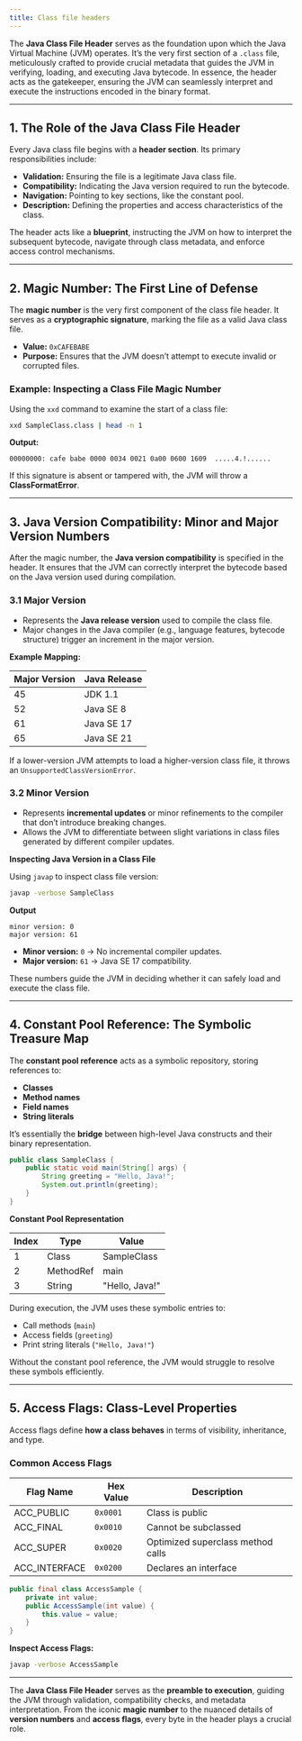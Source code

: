 ```yaml
---
title: Class file headers
---
```


The **Java Class File Header** serves as the foundation upon which the Java Virtual Machine (JVM) operates.
It’s the very first section of a `.class` file, meticulously crafted to provide crucial metadata that guides
the JVM in verifying, loading, and executing Java bytecode. In essence, the header acts as the gatekeeper,
ensuring the JVM can seamlessly interpret and execute the instructions encoded in the binary format.

---

## 1. The Role of the Java Class File Header

Every Java class file begins with a **header section**. Its primary responsibilities include:

- **Validation:** Ensuring the file is a legitimate Java class file.
- **Compatibility:** Indicating the Java version required to run the bytecode.
- **Navigation:** Pointing to key sections, like the constant pool.
- **Description:** Defining the properties and access characteristics of the class.

The header acts like a **blueprint**, instructing the JVM on how to interpret the subsequent bytecode, 
navigate through class metadata, and enforce access control mechanisms.

---

## 2. Magic Number: The First Line of Defense

The **magic number** is the very first component of the class file header. It serves as a 
**cryptographic signature**, marking the file as a valid Java class file.

- **Value:** `0xCAFEBABE`
- **Purpose:** Ensures that the JVM doesn’t attempt to execute invalid or corrupted files.

### **Example: Inspecting a Class File Magic Number**

Using the `xxd` command to examine the start of a class file:

```bash
xxd SampleClass.class | head -n 1
```

**Output:**
```
00000000: cafe babe 0000 0034 0021 0a00 0600 1609  .....4.!......
```

If this signature is absent or tampered with, the JVM will throw a **ClassFormatError**.

---

## 3. Java Version Compatibility: Minor and Major Version Numbers

After the magic number, the **Java version compatibility** is specified in the header. It ensures that the 
JVM can correctly interpret the bytecode based on the Java version used during compilation.

### 3.1 Major Version
- Represents the **Java release version** used to compile the class file.
- Major changes in the Java compiler (e.g., language features, bytecode structure) trigger
an increment in the major version.

**Example Mapping:**

| **Major Version** | **Java Release** |
|--------------------|------------------|
| 45                | JDK 1.1          |
| 52                | Java SE 8        |
| 61                | Java SE 17       |
| 65                | Java SE 21       |

If a lower-version JVM attempts to load a higher-version class file, it throws an `UnsupportedClassVersionError`.

### 3.2 Minor Version
- Represents **incremental updates** or minor refinements to the compiler that don’t introduce breaking changes.
- Allows the JVM to differentiate between slight variations in class files generated by different compiler updates.

**Inspecting Java Version in a Class File**

Using `javap` to inspect class file version:

```bash
javap -verbose SampleClass
```

**Output**
```
minor version: 0  
major version: 61  
```

- **Minor version:** `0` → No incremental compiler updates.
- **Major version:** `61` → Java SE 17 compatibility.

These numbers guide the JVM in deciding whether it can safely load and execute the class file.

---

## 4. Constant Pool Reference: The Symbolic Treasure Map

The **constant pool reference** acts as a symbolic repository, storing references to:
- **Classes**
- **Method names**
- **Field names**
- **String literals**

It’s essentially the **bridge** between high-level Java constructs and their binary representation.

```java
public class SampleClass {
    public static void main(String[] args) {
        String greeting = "Hello, Java!";
        System.out.println(greeting);
    }
}
```

**Constant Pool Representation**

| **Index** | **Type**      | **Value**         |
|-----------|---------------|-------------------|
| 1         | Class         | SampleClass      |
| 2         | MethodRef     | main             |
| 3         | String        | "Hello, Java!"   |

During execution, the JVM uses these symbolic entries to:
- Call methods (`main`)
- Access fields (`greeting`)
- Print string literals (`"Hello, Java!"`)

Without the constant pool reference, the JVM would struggle to resolve these symbols efficiently.

---

## 5. Access Flags: Class-Level Properties

Access flags define **how a class behaves** in terms of visibility, inheritance, and type.

### Common Access Flags

| **Flag Name** | **Hex Value** | **Description** |
|--------------|--------------|------------------|
| ACC_PUBLIC   | `0x0001`     | Class is public |
| ACC_FINAL    | `0x0010`     | Cannot be subclassed |
| ACC_SUPER    | `0x0020`     | Optimized superclass method calls |
| ACC_INTERFACE| `0x0200`     | Declares an interface |

```java
public final class AccessSample {
    private int value;
    public AccessSample(int value) {
        this.value = value;
    }
}
```

**Inspect Access Flags:**
```bash
javap -verbose AccessSample
```

---

The **Java Class File Header** serves as the **preamble to execution**, guiding the JVM through validation, 
compatibility checks, and metadata interpretation. From the iconic **magic number** to the nuanced details of
**version numbers** and **access flags**, every byte in the header plays a crucial role.
